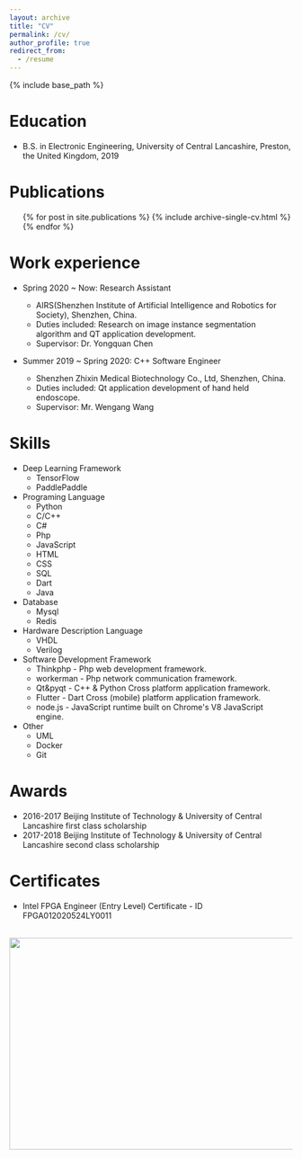 ```yaml
---
layout: archive
title: "CV"
permalink: /cv/
author_profile: true
redirect_from:
  - /resume
---
```


{% include base_path %}

Education
======
* B.S. in Electronic Engineering, University of Central Lancashire, Preston, the United Kingdom, 2019

Publications
======
  <ul>{% for post in site.publications %}
    {% include archive-single-cv.html %}
  {% endfor %}</ul>

Work experience
======
* Spring 2020 ~ Now: Research Assistant
  * AIRS(Shenzhen Institute of Artificial Intelligence and Robotics for Society), Shenzhen, China.
  * Duties included: Research on image instance segmentation algorithm and QT application development.
  * Supervisor: Dr. Yongquan Chen

* Summer 2019 ~ Spring 2020: C++ Software Engineer
  * Shenzhen Zhixin Medical Biotechnology Co., Ltd, Shenzhen, China.
  * Duties included: Qt application development of hand held endoscope.
  * Supervisor: Mr. Wengang Wang
  
  
Skills
======
* Deep Learning Framework
  * TensorFlow
  * PaddlePaddle
* Programing Language
  * Python
  * C/C++
  * C#
  * Php
  * JavaScript
  * HTML
  * CSS
  * SQL
  * Dart
  * Java
* Database
  * Mysql
  * Redis
* Hardware Description Language
  * VHDL
  * Verilog
* Software Development Framework
  * Thinkphp - Php web development framework.
  * workerman - Php network communication framework.
  * Qt&pyqt - C++ & Python Cross platform application framework.
  * Flutter - Dart Cross (mobile) platform application framework.
  * node.js - JavaScript runtime built on Chrome's V8 JavaScript engine. 
* Other
  * UML
  * Docker
  * Git

Awards
======
* 2016-2017 Beijing Institute of Technology & University of Central Lancashire first class scholarship
* 2017-2018 Beijing Institute of Technology & University of Central Lancashire second class scholarship

Certificates
======
* Intel FPGA Engineer (Entry Level) Certificate - ID FPGA012020524LY0011
<br/>
<img src="https://a2824256.github.io/images/intel fpga engineer.jpg" width="534" height="377"/>
